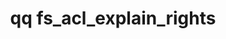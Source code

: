 ---
category: fs
command: fs_acl_explain_rights
optional_options:
- alternate: []
  help: File or directory path
  name: --path
  required: false
- alternate: []
  help: File or directory ID
  name: --id
  required: false
- alternate:
  - --user
  help: User for whom to explain rights. e.g. Alice, uid:1000, sid:{{site.exampleShortSID1}}, or
    auth_id:500.  If multiple are given, they will be considered equivalent for the
    purpose of the explanation.
  name: -u
  required: true
- alternate:
  - --groups
  help: Groups that the user should be considered a member of for the purpose of the
    explanation.
  name: -g
  required: false
- alternate: []
  help: Don't expand the given user and group IDs. This can be useful if you want
    to test a hypothetical (e.g 'what happens if I add/remove a user to some group?')
  name: --no-expand
  required: false
- alternate:
  - --verbose
  help: Prints the credential that will be used for the explanation, after it has
    been expanded.
  name: -v
  required: false
- alternate: []
  help: Print JSON representation of rights explanation.
  name: --json
  required: false
permalink: /qq-cli-command-guide/fs/fs_acl_explain_rights.html
positional_options: []
sidebar: qq_cli_command_reference_sidebar
summary: This section explains how to use the <code>qq fs_acl_explain_rights</code>
  command.
synopsis: Explain how rights are granted to a user for a file.
title: qq fs_acl_explain_rights
usage: qq fs_acl_explain_rights [-h] (--path PATH | --id ID) -u ID [ID ...] [-g [ID
  [ID ...]]] [--no-expand] [-v] [--json]
zendesk_source: qq CLI Command Guide

---